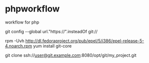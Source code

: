 phpworkflow
===========

workflow for php

git config --global url."https://".insteadOf git://

rpm -Uvh http://dl.fedoraproject.org/pub/epel/5/i386/epel-release-5-4.noarch.rpm
yum install git-core


git clone ssh://user@git.example.com:8080/opt/git/my_project.git
